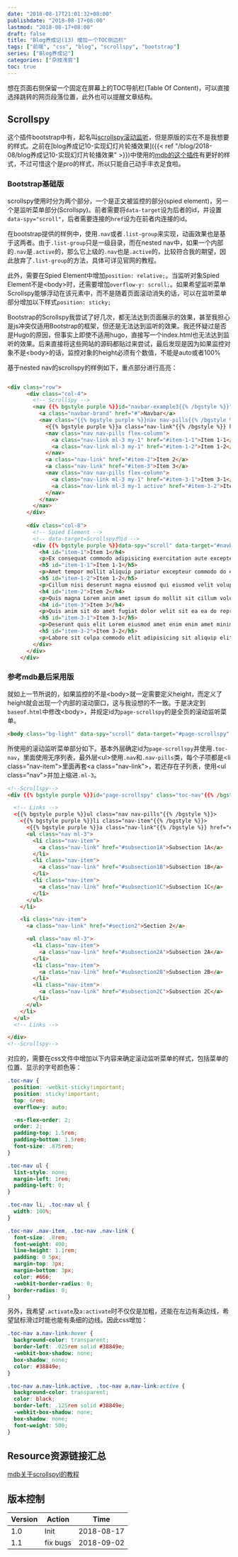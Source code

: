 ```yaml
---
date: "2018-08-17T21:01:32+08:00"
publishdate: "2018-08-17+08:00"
lastmod: "2018-08-17+08:00"
draft: false
title: "Blog养成记(13) 增加一个TOC侧边栏"
tags: ["前端", "css", "blog", "scrollspy", "bootstrap"]
series: ["Blog养成记"]
categories: ["杂技浅尝"]
toc: true
---
```


想在页面右侧保留一个固定在屏幕上的TOC导航栏(Table Of Content)，可以直接选择跳转的网页段落位置，此外也可以提醒文章结构。

## Scrollspy

这个插件bootstrap中有，起名叫[scrollspy滚动监听](https://getbootstrap.com/docs/4.1/components/scrollspy)，但是原版的实在不是我想要的样式。之前在[blog养成记10-实现幻灯片轮播效果]({{< ref "/blog/2018-08/blog养成记10-实现幻灯片轮播效果" >}})中使用的[mdb的这个插件](https://mdbootstrap.com/javascript/scrollspy/#mdb-scrollspy)有更好的样式，不过可惜这个是pro的样式，所以只能自己动手丰衣足食啦。

### Bootstrap基础版

scrollspy使用时分为两个部分，一个是正文被监控的部分(spied element)，另一个是监听菜单部分(Scrollspy)。前者需要将`data-target`设为后者的id，并设置`data-spy="scroll"`，后者需要连接的`href`设为在前者内连接的id。


在bootstrap提供的样例中，使用`.nav`或者`.list-group`来实现，动画效果也是基于这两者。由于`.list-group`只是一级目录，而在nested nav中，如果一个内部的`.nav`是`.active`的，那么它上级的`.nav`也是`.active`的，比较符合我的期望，因此放弃了`.list-group`的方法，具体可详见官网的教程。

此外，需要在Spied Element中增加`position: relative;`。当监听对象Spied Element不是\<body\>时，还需要增加`overflow-y: scroll;`。如果希望监听菜单Scrollspy能够浮动在该元素中，而不是随着页面滚动消失的话，可以在监听菜单部分增加以下样式`position: sticky;`

Bootstrap的Scrollspy我尝试了好几次，都无法达到页面展示的效果，甚至我担心是js冲突仅适用Bootstrap的框架，但还是无法达到监听的效果。我还怀疑过是否是Hugo的原因，但事实上即使不适用hugo，直接写一个index.html也无法达到监听的效果。后来直接将这些网站的源码都贴过来尝试，最后发现是因为如果监控对象不是\<body\>的话，监控对象的height必须有个数值，不能是auto或者100%

基于nested nav的scrollspy的样例如下，重点部分进行高亮：

```html

<div class="row">
      <div class="col-4">
        <!-- Scrollspy -->
        <nav {{% bgstyle purple %}}id="navbar-example3{{% /bgstyle %}}" class="navbar navbar-light bg-light flex-column"  style="{{% bgstyle purple %}}position: sticky;{{% /bgstyle %}} top:6rem;">
          <a class="navbar-brand" href="#">Navbar</a>
          <nav class="{{% bgstyle purple %}}nav nav-pills{{% /bgstyle %}} flex-column">
            <{{% bgstyle purple %}}a class="nav-link"{{% /bgstyle %}} href="#item-1">Item 1</a>
            <nav class="nav nav-pills flex-column">
              <a class="nav-link ml-3 my-1" href="#item-1-1">Item 1-1</a>
              <a class="nav-link ml-3 my-1" href="#item-1-2">Item 1-2</a>
            </nav>
            <a class="nav-link" href="#item-2">Item 2</a>
            <a class="nav-link" href="#item-3">Item 3</a>
            <nav class="nav nav-pills flex-column">
              <a class="nav-link ml-3 my-1" href="#item-3-1">Item 3-1</a>
              <a class="nav-link ml-3 my-1 active" href="#item-3-2">Item 3-2</a>
            </nav>
          </nav>
        </nav>
      </div>
      
      <div class="col-8">
        <!-- Spied Element -->
        <!-- data-target=Scrollspy的id --> 
        <div {{% bgstyle purple %}}data-spy="scroll" data-target="#navbar-example3" data-offset="0"{{% /bgstyle %}} style="{{% bgstyle purple %}}position: relative; height: 500px; overflow: auto;{{% /bgstyle %}}">
          <h4 id="item-1">Item 1</h4>
          <p>Ex consequat commodo adipisicing exercitation aute excepteur occaecat ullamco duis aliqua id magna ullamco eu. Do aute ipsum ipsum ullamco cillum consectetur ut et aute consectetur labore. Fugiat laborum incididunt tempor eu consequat enim dolore proident. Qui laborum do non excepteur nulla magna eiusmod consectetur in. Aliqua et aliqua officia quis et incididunt voluptate non anim reprehenderit adipisicing dolore ut consequat deserunt mollit dolore. Aliquip nulla enim veniam non fugiat id cupidatat nulla elit cupidatat commodo velit ut eiusmod cupidatat elit dolore.</p>
          <h5 id="item-1-1">Item 1-1</h5>
          <p>Amet tempor mollit aliquip pariatur excepteur commodo do ea cillum commodo Lorem et occaecat elit qui et. Aliquip labore ex ex esse voluptate occaecat Lorem ullamco deserunt. Aliqua cillum excepteur irure consequat id quis ea. Sit proident ullamco aute magna pariatur nostrud labore. Reprehenderit aliqua commodo eiusmod aliquip est do duis amet proident magna consectetur consequat eu commodo fugiat non quis. Enim aliquip exercitation ullamco adipisicing voluptate excepteur minim exercitation minim minim commodo adipisicing exercitation officia nisi adipisicing. Anim id duis qui consequat labore adipisicing sint dolor elit cillum anim et fugiat.</p>
          <h5 id="item-1-2">Item 1-2</h5>
          <p>Cillum nisi deserunt magna eiusmod qui eiusmod velit voluptate pariatur laborum sunt enim. Irure laboris mollit consequat incididunt sint et culpa culpa incididunt adipisicing magna magna occaecat. Nulla ipsum cillum eiusmod sint elit excepteur ea labore enim consectetur in labore anim. Proident ullamco ipsum esse elit ut Lorem eiusmod dolor et eiusmod. Anim occaecat nulla in non consequat eiusmod velit incididunt.</p>
          <h4 id="item-2">Item 2</h4>
          <p>Quis magna Lorem anim amet ipsum do mollit sit cillum voluptate ex nulla tempor. Laborum consequat non elit enim exercitation cillum aliqua consequat id aliqua. Esse ex consectetur mollit voluptate est in duis laboris ad sit ipsum anim Lorem. Incididunt veniam velit elit elit veniam Lorem aliqua quis ullamco deserunt sit enim elit aliqua esse irure. Laborum nisi sit est tempor laborum mollit labore officia laborum excepteur commodo non commodo dolor excepteur commodo. Ipsum fugiat ex est consectetur ipsum commodo tempor sunt in proident.</p>
          <h4 id="item-3">Item 3</h4>
          <p>Quis anim sit do amet fugiat dolor velit sit ea ea do reprehenderit culpa duis. Nostrud aliqua ipsum fugiat minim proident occaecat excepteur aliquip culpa aute tempor reprehenderit. Deserunt tempor mollit elit ex pariatur dolore velit fugiat mollit culpa irure ullamco est ex ullamco excepteur.</p>
          <h5 id="item-3-1">Item 3-1</h5>
          <p>Deserunt quis elit Lorem eiusmod amet enim enim amet minim Lorem proident nostrud. Ea id dolore anim exercitation aute fugiat labore voluptate cillum do laboris labore. Ex velit exercitation nisi enim labore reprehenderit labore nostrud ut ut. Esse officia sunt duis aliquip ullamco tempor eiusmod deserunt irure nostrud irure. Ullamco proident veniam laboris ea consectetur magna sunt ex exercitation aliquip minim enim culpa occaecat exercitation. Est tempor excepteur aliquip laborum consequat do deserunt laborum esse eiusmod irure proident ipsum esse qui.</p>
          <h5 id="item-3-2">Item 3-2</h5>
          <p>Labore sit culpa commodo elit adipisicing sit aliquip elit proident voluptate minim mollit nostrud aute reprehenderit do. Mollit excepteur eu Lorem ipsum anim commodo sint labore Lorem in exercitation velit incididunt. Occaecat consectetur nisi in occaecat proident minim enim sunt reprehenderit exercitation cupidatat et do officia. Aliquip consequat ad labore labore mollit ut amet. Sit pariatur tempor proident in veniam culpa aliqua excepteur elit magna fugiat eiusmod amet officia.</p>
        </div>
      </div>
    </div>

```

### 参考mdb最后采用版

就如上一节所说的，如果监控的不是\<body\>就一定需要定义height，而定义了height就会出现一个内部的滚动窗口，这与我设想的不一致。于是决定到`baseof.html`中修改\<body\>，并规定id为`page-scrollspy`的是全页的滚动监听菜单。

```html
<body class="bg-light" data-spy="scroll" data-target="#page-scrollspy" data-offset="90">
```

所使用的滚动监听菜单部分如下。基本外层确定id为`page-scrollspy`并使用`.toc-nav`，里面使用无序列表，最外层\<ul\>使用`.nav`和`.nav-pills`类，每个子项都是\<li class="nav-item"\>里面再套\<a class="nav-link"\>，若还存在子列表，使用\<ul class="nav"\>并加上缩进`.ml-3`。

```html
<!--Scrollspy-->
<div {{% bgstyle purple %}}id="page-scrollspy" class="toc-nav"{{% /bgstyle %}}>

  <!-- Links -->
  <{{% bgstyle purple %}}ul class="nav nav-pills"{{% /bgstyle %}}>
    <{{% bgstyle purple %}}li class="nav-item"{{% /bgstyle %}}>
      <{{% bgstyle purple %}}a class="nav-link"{{% /bgstyle %}} href="#section1">Section 1</a>
      <ul class="nav ml-3">
        <li class="nav-item">
          <a class="nav-link" href="#subsection1A">Subsection 1A</a>
        </li>
        <li class="nav-item">
          <a class="nav-link" href="#subsection1B">Subsection 1B</a>
        </li>
        <li class="nav-item">
          <a class="nav-link" href="#subsection1C">Subsection 1C</a>
        </li>
      </ul>
    </li>

    <li class="nav-item">
      <a class="nav-link" href="#section2">Section 2</a>

      <ul class="nav ml-3">
        <li class="nav-item">
          <a class="nav-link" href="#subsection2A">Subsection 2A</a>
        </li>
        <li class="nav-item">
          <a class="nav-link" href="#subsection2B">Subsection 2B</a>
        </li>
        <li class="nav-item">
          <a class="nav-link" href="#subsection2C">Subsection 2C</a>
        </li>
      </ul>
    </li>
  </ul>
  <!-- Links -->

</div>
<!--Scrollspy-->
```

对应的，需要在css文件中增加以下内容来确定滚动监听菜单的样式，包括菜单的位置、显示的字号颜色等：

```css
.toc-nav {
  position: -webkit-sticky!important;
  position: sticky!important;
  top: 6rem;
  overflow-y: auto;

  -ms-flex-order: 2;
  order: 2;
  padding-top: 1.5rem;
  padding-bottom: 1.5rem;
  font-size: .875rem; 
}

.toc-nav ul {
  list-style: none;
  margin-left: 1rem;
  padding-left: 0;
}

.toc-nav li, .toc-nav ul {
  width: 100%;
}

.toc-nav .nav-item, .toc-nav .nav-link {
  font-size: .8rem;
  font-weight: 400;
  line-height: 1.1rem;
  padding: 0 5px;
  margin-top: 3px;
  margin-bottom: 3px;
  color: #666;
  -webkit-border-radius: 0;
  border-radius: 0;
}
```

另外，我希望`.activate`及`a:activate`时不仅仅是加粗，还能在左边有条边线，希望鼠标滑过时能也能有条细的边线。因此css增加：

```css
.toc-nav a.nav-link:hover {
  background-color: transparent;
  border-left: .025rem solid #38849e;
  -webkit-box-shadow: none;
  box-shadow: none;
  color: #38849e; 
}

.toc-nav a.nav-link.active, .toc-nav a.nav-link:active {
  background-color: transparent;
  color: black; 
  border-left: .125rem solid #38849e;
  -webkit-box-shadow: none;
  box-shadow: none;
  font-weight: 500;
} 

```



## Resource资源链接汇总

[mdb关于scrollspyl的教程](https://mdbootstrap.com/javascript/scrollspy/#mdb-scrollspy)

## 版本控制

| Version | Action   | Time       |
| ------- | -------- | ---------- |
| 1.0     | Init     | 2018-08-17 |
| 1.1     | fix bugs | 2018-09-02 |
